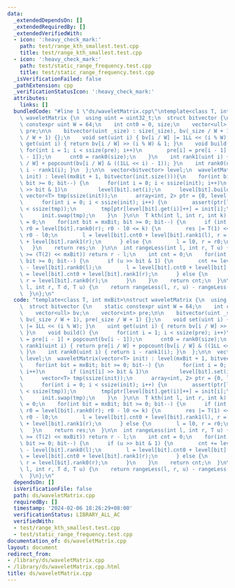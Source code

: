 ```yaml
---
data:
  _extendedDependsOn: []
  _extendedRequiredBy: []
  _extendedVerifiedWith:
  - icon: ':heavy_check_mark:'
    path: test/range_kth_smallest.test.cpp
    title: test/range_kth_smallest.test.cpp
  - icon: ':heavy_check_mark:'
    path: test/static_range_frequency.test.cpp
    title: test/static_range_frequency.test.cpp
  _isVerificationFailed: false
  _pathExtension: cpp
  _verificationStatusIcon: ':heavy_check_mark:'
  attributes:
    links: []
  bundledCode: "#line 1 \"ds/waveletMatrix.cpp\"\ntemplate<class T, int mxBit>\nstruct\
    \ waveletMatrix {\n  using uint = uint32_t;\n  struct bitvector {\n    static\
    \ constexpr uint W = 64;\n    int cnt0 = 0, size;\n    vector<ull> bv;\n    vector<int>\
    \ pre;\n\n    bitvector(uint _size) : size(_size), bv(_size / W + 1), pre(_size\
    \ / W + 1) {};\n    void set(uint i) { bv[i / W] |= 1LL << (i % W); }\n    uint\
    \ get(uint i) { return bv[i / W] >> (i % W) & 1; }\n    void build() {\n     \
    \ for(int i = 1; i < ssize(pre); i++)\n        pre[i] = pre[i - 1] + popcount(bv[i\
    \ - 1]);\n      cnt0 = rank0(size);\n    }\n    int rank1(uint i) { return pre[i\
    \ / W] + popcount(bv[i / W] & ((1LL << i) - 1)); }\n    int rank0(uint i) { return\
    \ i - rank1(i); }\n  };\n\n  vector<bitvector> level;\n  waveletMatrix(vector<T>\
    \ init) : level(mxBit + 1, bitvector(init.size())){\n    for(int bit = mxBit;\
    \ bit >= 0; bit--) {\n      for(int i = 0; i < ssize(init); i++)\n        if (init[i]\
    \ >> bit & 1)\n          level[bit].set(i);\n      level[bit].build();\n     \
    \ vector<T> tmp(ssize(init));\n      array<int, 2> ptr = {0, level[bit].cnt0};\n\
    \      for(int i = 0; i < ssize(init); i++) {\n        assert(ptr[level[bit].get(i)]\
    \ < ssize(tmp));\n        tmp[ptr[level[bit].get(i)]++] = init[i];\n      }\n\
    \      init.swap(tmp);\n    }\n  }\n\n  T kth(int l, int r, int k) {\n    T res\
    \ = 0;\n    for(int bit = mxBit; bit >= 0; bit--) {\n      if (int l0 = level[bit].rank0(l),\
    \ r0 = level[bit].rank0(r); r0 - l0 <= k) {\n        res |= T(1) << bit, k -=\
    \ r0 - l0;\n        l = level[bit].cnt0 + level[bit].rank1(l), r = level[bit].cnt0\
    \ + level[bit].rank1(r);\n      } else {\n        l = l0, r = r0;\n      }\n \
    \   }\n    return res;\n  }\n\n  int rangeLess(int l, int r, T u) {\n    if (u\
    \ >= (T(2) << mxBit)) return r - l;\n    int cnt = 0;\n    for(int bit = mxBit;\
    \ bit >= 0; bit--) {\n      if (u >> bit & 1) {\n        cnt += level[bit].rank0(r)\
    \ - level[bit].rank0(l);\n        l = level[bit].cnt0 + level[bit].rank1(l), r\
    \ = level[bit].cnt0 + level[bit].rank1(r);\n      } else {\n        l = level[bit].rank0(l),\
    \ r = level[bit].rank0(r);\n      }\n    }\n    return cnt;\n  }\n\n  int rectQuery(int\
    \ l, int r, T d, T u) {\n    return rangeLess(l, r, u) - rangeLess(l, r, d);\n\
    \  }\n};\n"
  code: "template<class T, int mxBit>\nstruct waveletMatrix {\n  using uint = uint32_t;\n\
    \  struct bitvector {\n    static constexpr uint W = 64;\n    int cnt0 = 0, size;\n\
    \    vector<ull> bv;\n    vector<int> pre;\n\n    bitvector(uint _size) : size(_size),\
    \ bv(_size / W + 1), pre(_size / W + 1) {};\n    void set(uint i) { bv[i / W]\
    \ |= 1LL << (i % W); }\n    uint get(uint i) { return bv[i / W] >> (i % W) & 1;\
    \ }\n    void build() {\n      for(int i = 1; i < ssize(pre); i++)\n        pre[i]\
    \ = pre[i - 1] + popcount(bv[i - 1]);\n      cnt0 = rank0(size);\n    }\n    int\
    \ rank1(uint i) { return pre[i / W] + popcount(bv[i / W] & ((1LL << i) - 1));\
    \ }\n    int rank0(uint i) { return i - rank1(i); }\n  };\n\n  vector<bitvector>\
    \ level;\n  waveletMatrix(vector<T> init) : level(mxBit + 1, bitvector(init.size())){\n\
    \    for(int bit = mxBit; bit >= 0; bit--) {\n      for(int i = 0; i < ssize(init);\
    \ i++)\n        if (init[i] >> bit & 1)\n          level[bit].set(i);\n      level[bit].build();\n\
    \      vector<T> tmp(ssize(init));\n      array<int, 2> ptr = {0, level[bit].cnt0};\n\
    \      for(int i = 0; i < ssize(init); i++) {\n        assert(ptr[level[bit].get(i)]\
    \ < ssize(tmp));\n        tmp[ptr[level[bit].get(i)]++] = init[i];\n      }\n\
    \      init.swap(tmp);\n    }\n  }\n\n  T kth(int l, int r, int k) {\n    T res\
    \ = 0;\n    for(int bit = mxBit; bit >= 0; bit--) {\n      if (int l0 = level[bit].rank0(l),\
    \ r0 = level[bit].rank0(r); r0 - l0 <= k) {\n        res |= T(1) << bit, k -=\
    \ r0 - l0;\n        l = level[bit].cnt0 + level[bit].rank1(l), r = level[bit].cnt0\
    \ + level[bit].rank1(r);\n      } else {\n        l = l0, r = r0;\n      }\n \
    \   }\n    return res;\n  }\n\n  int rangeLess(int l, int r, T u) {\n    if (u\
    \ >= (T(2) << mxBit)) return r - l;\n    int cnt = 0;\n    for(int bit = mxBit;\
    \ bit >= 0; bit--) {\n      if (u >> bit & 1) {\n        cnt += level[bit].rank0(r)\
    \ - level[bit].rank0(l);\n        l = level[bit].cnt0 + level[bit].rank1(l), r\
    \ = level[bit].cnt0 + level[bit].rank1(r);\n      } else {\n        l = level[bit].rank0(l),\
    \ r = level[bit].rank0(r);\n      }\n    }\n    return cnt;\n  }\n\n  int rectQuery(int\
    \ l, int r, T d, T u) {\n    return rangeLess(l, r, u) - rangeLess(l, r, d);\n\
    \  }\n};\n"
  dependsOn: []
  isVerificationFile: false
  path: ds/waveletMatrix.cpp
  requiredBy: []
  timestamp: '2024-02-06 18:26:29+08:00'
  verificationStatus: LIBRARY_ALL_AC
  verifiedWith:
  - test/range_kth_smallest.test.cpp
  - test/static_range_frequency.test.cpp
documentation_of: ds/waveletMatrix.cpp
layout: document
redirect_from:
- /library/ds/waveletMatrix.cpp
- /library/ds/waveletMatrix.cpp.html
title: ds/waveletMatrix.cpp
---
```

